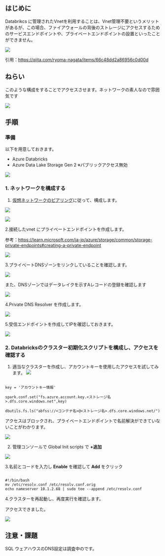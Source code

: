 ## はじめに

Databrikcs に管理されたVnetを利用することは、Vnet管理不要というメリットがあるが、この場合、ファイアウォールの背後のストレージにアクセスするためのサービスエンドポイントや、プライベートエンドポイントの設置といったことができません。

![](https://camo.qiitausercontent.com/d6bc0138768f48df01a63f2d1453cedc48da10a7/68747470733a2f2f71696974612d696d6167652d73746f72652e73332e61702d6e6f727468656173742d312e616d617a6f6e6177732e636f6d2f302f3238313831392f61373165623133382d333733652d643737342d313338652d6538326363336130653961342e706e67)

引用：https://qiita.com/ryoma-nagata/items/66c48dd2a86956c0d00d

## ねらい

このような構成をすることでアクセスさせます。ネットワークの素人なので雰囲気です

![](.image/2023-03-03-14-47-29.png)


## 手順

### 準備

以下を用意しておきます。

- Azure Databricks 
- Azure Data Lake Storage Gen 2 ※パブリックアクセス無効

![](.image/2023-03-03-14-50-38.png)


### 1. ネットワークを構成する

1. [仮想ネットワークのピアリング](https://learn.microsoft.com/ja-jp/azure/databricks/administration-guide/cloud-configurations/azure/vnet-peering)に従って、構成します。

![](.image/2023-03-03-14-52-12.png)

![](.image/2023-03-03-14-51-42.png)

2.接続したvnet にプライベートエンドポイントを作成します。

参考：https://learn.microsoft.com/ja-jp/azure/storage/common/storage-private-endpoints#creating-a-private-endpoint

![](.image/2023-03-03-14-53-21.png)

3.プライベートDNSゾーンをリンクしていることを確認します。

![](.image/2023-03-03-14-53-59.png)

また、DNSゾーンではデータレイクを示すAレコードの登録を確認します

![](.image/2023-03-03-14-54-50.png)

4.Private DNS Resolver を作成します。

![](.image/2023-03-03-14-56-10.png)

5.受信エンドポイントを作成してIPを確認しておきます。

![](.image/2023-03-03-14-56-27.png)

### 2. Databricksのクラスター初期化スクリプトを構成し、アクセスを確認する

1. 適当なクラスターを作成し、アカウントキーを使用したアクセスを試してみます。
![](.image/2023-03-03-14-57-47.png)

```python:pyspark

key = 'アカウントキー情報'

spark.conf.set("fs.azure.account.key.<ストレージ名>.dfs.core.windows.net",key)

dbutils.fs.ls("abfss://<コンテナ名>@<ストレージ名>.dfs.core.windows.net/")

```


アクセスはブロックされ、プライベートエンドポイントで名前解決ができていないことがわかります。


![](.image/2023-03-03-15-08-19.png)


2. 管理コンソールで Global Init scripts で **+追加**

![](.image/2023-03-03-15-10-34.png)

3.名前とコードを入力し **Enable** を確認して **Add** をクリック

```bash: dns setting

#!/bin/bash
mv /etc/resolv.conf /etc/resolv.conf.orig
echo nameserver 10.1.2.68 | sudo tee --append /etc/resolv.conf

```
4.クラスターを再起動し、再度実行を確認します。

アクセスできました。

![](.image/2023-03-03-15-18-40.png)

## 注意・課題

SQL ウェアハウスのDNS設定は調査中のです。